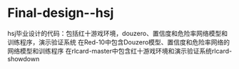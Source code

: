 # Final-design--hsj
hsj毕业设计的代码：包括红十游戏环境，douzero、置信度和危险率网络模型和训练程序，演示验证系统 
在Red-10中包含Douzero模型、置信度和危险率网络的网络模型和训练程序 
在rlcard-master中包含红十游戏环境和演示验证系统rlcard-showdown
